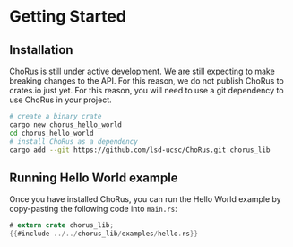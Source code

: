 # Getting Started

## Installation

ChoRus is still under active development. We are still expecting to make breaking changes to the API. For this reason, we do not publish ChoRus to crates.io just yet. For this reason, you will need to use a git dependency to use ChoRus in your project.

```bash
# create a binary crate
cargo new chorus_hello_world
cd chorus_hello_world
# install ChoRus as a dependency
cargo add --git https://github.com/lsd-ucsc/ChoRus.git chorus_lib
```

## Running Hello World example

Once you have installed ChoRus, you can run the Hello World example by copy-pasting the following code into `main.rs`:

```rust
# extern crate chorus_lib;
{{#include ../../chorus_lib/examples/hello.rs}}
```
